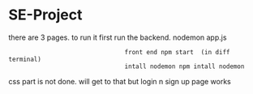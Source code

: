 # SE-Project
there are 3 pages. to run it first run the backend. nodemon app.js

                                    front end npm start  (in diff terminal)
                                    intall nodemon npm intall nodemon 
css part is not done. will get to that but login n sign up page works
